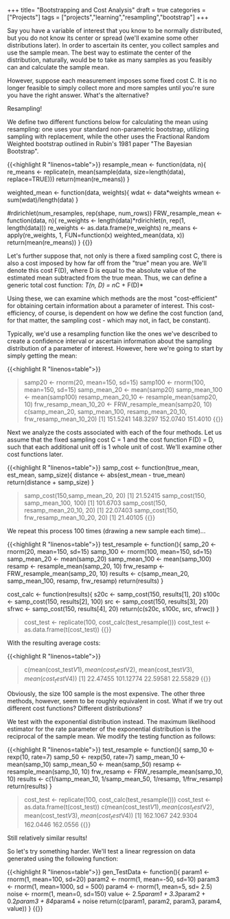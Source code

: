 +++
title= "Bootstrapping and Cost Analysis"
draft = true
categories = ["Projects"]
tags = ["projects","learning","resampling","bootstrap"]
+++


Say you have a variable of interest that you know to be normally distributed, but you do not know its center or spread (we'll examine some other distributions later). In order to ascertain its center, you collect samples and use the sample mean. The best way to estimate the center of the distribution, naturally, would be to take as many samples as you feasibly can and calculate the sample mean. 

However, suppose each measurement imposes some fixed cost C. It is no longer feasible to simply collect more and more samples until you're sure you have the right answer. What's the alternative?

Resampling!

We define two different functions below for calculating the mean using resampling: one uses your standard non-parametric bootstrap, utilizing sampling with replacement, while the other uses the Fractional Random Weighted bootstrap outlined in Rubin's 1981 paper "The Bayesian Bootstrap". 

{{<highlight R "linenos=table">}}
resample_mean <- function(data, n){
	re_means <- replicate(n, mean(sample(data, size=length(data), replace=TRUE)))
	return(mean(re_means))
}


weighted_mean <- function(data, weights){
	wdat <- data*weights
	wmean <- sum(wdat)/length(data)
}

#rdirichlet(num_resamples, rep(shape, num_rows))
FRW_resample_mean <- function(data, n){
	re_weights <- length(data)*rdirichlet(n, rep(1, length(data)))
	re_weights <- as.data.frame(re_weights)
	re_means <- apply(re_weights, 1, FUN=function(x) weighted_mean(data, x))
	return(mean(re_means))
}
{{</highlight>}}

Let's further suppose that, not only is there a fixed sampling cost C, there is also a cost imposed by how far off from the "true" mean you are. We'll denote this cost F(D), where D is equal to the absolute value of the estimated mean subtracted from the true mean. Thus, we can define a generic total cost function: *T(n, D) = n*C + F(D)* 

Using these, we can examine which methods are the most "cost-efficient" for obtaining certain information about a parameter of interest. This cost-efficiency, of course, is dependent on how we define the cost function (and, for that matter, the sampling cost - which may not, in fact, be constant). 

Typically, we'd use a resampling function like the ones we've described to create a confidence interval or ascertain information about the sampling distribution of a parameter of interest. However, here we're going to start by simply getting the mean:

{{<highlight R "linenos=table">}}
> samp20 <- rnorm(20, mean=150, sd=15)
> samp100 <- rnorm(100, mean=150, sd=15)
> samp_mean_20 <- mean(samp20)
> samp_mean_100 <- mean(samp100)
> resamp_mean_20_10 <- resample_mean(samp20, 10)
> frw_resamp_mean_10_20 <- FRW_resample_mean(samp20, 10)
> c(samp_mean_20, samp_mean_100, resamp_mean_20_10, frw_resamp_mean_10_20)
[1] 151.5241 148.3297 152.0740 151.4010
{{</highlight>}}

Next we analyze the costs associated with each of the four methods. Let us assume that the fixed sampling cost C = 1 and the cost function F(D) = D, such that each additional unit off is 1 whole unit of cost. We'll examine other cost functions later. 

{{<highlight R "linenos=table">}}
samp_cost <- function(true_mean, est_mean, samp_size){
	distance <- abs(est_mean - true_mean)
	return(distance + samp_size)
}
> samp_cost(150,samp_mean_20, 20)
[1] 21.52415
> samp_cost(150, samp_mean_100, 100)
[1] 101.6703
> samp_cost(150, resamp_mean_20_10, 20)
[1] 22.07403
> samp_cost(150, frw_resamp_mean_10_20, 20)
[1] 21.40105
{{</highlight>}}

We repeat this process 100 times (drawing a new sample each time)...


{{<highlight R "linenos=table">}}
test_resample <- function(){
	samp_20 <- rnorm(20, mean=150, sd=15)
	samp_100 <- rnorm(100, mean=150, sd=15)
	samp_mean_20 <- mean(samp_20)
	samp_mean_100 <- mean(samp_100)
	resamp <- resample_mean(samp_20, 10)
	frw_resamp <- FRW_resample_mean(samp_20, 10)
	results <- c(samp_mean_20, samp_mean_100, resamp, frw_resamp)
	return(results)
}

cost_calc <- function(results){
	s20c <- samp_cost(150, results[1], 20)
	s100c <- samp_cost(150, results[2], 100)
	src <- samp_cost(150, results[3], 20)
	sfrwc <- samp_cost(150, results[4], 20)
	return(c(s20c, s100c, src, sfrwc))
}
> cost_test <- replicate(100, cost_calc(test_resample()))
> cost_test <- as.data.frame(t(cost_test))
{{</highlight>}}

With the resulting average costs:

{{<highlight R "linenos=table">}}
> c(mean(cost_test$V1), mean(cost_test$V2), mean(cost_test$V3), mean(cost_test$V4))
[1]  22.47455 101.12774  22.59581  22.55829
{{</highlight>}}

Obviously, the size 100 sample is the most expensive. The other three methods, however, seem to be roughly equivalent in cost. What if we try out different cost functions? Different distributions? 

We test with the exponential distribution instead. The maximum likelihood estimator for the rate parameter of the exponential distribution is the reciprocal of the sample mean. We modify the testing function as follows:

{{<highlight R "linenos=table">}}
test_resample <- function(){
	samp_10 <- rexp(10, rate=7)
	samp_50 <- rexp(50, rate=7)
	samp_mean_10 <- mean(samp_10)
	samp_mean_50 <- mean(samp_50)
	resamp <- resample_mean(samp_10, 10)
	frw_resamp <- FRW_resample_mean(samp_10, 10)
	results <- c(1/samp_mean_10, 1/samp_mean_50, 1/resamp, 1/frw_resamp)
	return(results)
}
> cost_test <- replicate(100, cost_calc(test_resample()))
> cost_test <- as.data.frame(t(cost_test))
> c(mean(cost_test$V1), mean(cost_test$V2), mean(cost_test$V3), mean(cost_test$V4))
[1] 162.1067 242.9304 162.0446 162.0556
{{</highlight>}}

Still relatively similar results! 

So let's try something harder. We'll test a linear regression on data generated using the following function:

{{<highlight R "linenos=table">}}
gen_TestData <- function(){
	param1 <- rnorm(1, mean=100, sd=20)
	param2 <- rnorm(1, mean=-50, sd=10)
	param3 <- rnorm(1, mean=1000, sd = 500)
	param4 <- rnorm(1, mean=5, sd= 2.5)
	noise <- rnorm(1, mean=0, sd=150)
	value <- 2.5*param1 + 3.3*param2 + 0.2*param3 + 84*param4 + noise
	return(c(param1, param2, param3, param4, value))
}
{{</highlight>}}
	